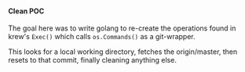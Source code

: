 #### Clean POC

The goal here was to write golang to re-create the operations found in krew's `Exec()` which calls `os.Commands()` as a git-wrapper.

This looks for a local working directory, fetches the origin/master, then resets to that commit, finally cleaning anything else.
